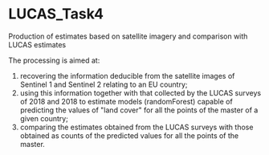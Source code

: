 # LUCAS_Task4
Production of estimates based on satellite imagery and comparison with LUCAS estimates

The processing is aimed at:
1. recovering the information deducible from the satellite images of Sentinel 1 and Sentinel 2 relating to an EU country;
2. using this information together with that collected by the LUCAS surveys of 2018 and 2018 to estimate models (randomForest) capable of predicting the values ​​of "land cover" for all the points of the master of a given country;
3. comparing the estimates obtained from the LUCAS surveys with those obtained as counts of the predicted values ​​for all the points of the master.
